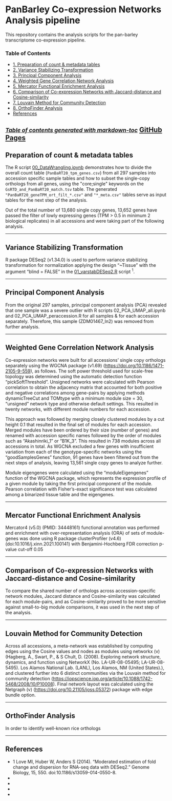 # PanBarley Co-expression Networks Analysis pipeline

This repository contains the analysis scripts for the pan-barley transcriptome co-expression pipeline. 

### Table of Contents

- [1. Preparation of count & metadata tables](#preparation-of-count---metadata-tables)
- [2. Variance Stabilizing Transformation](#variance-stabilizing-transformation)
- [3. Principal Component Analysis](#principal-component-analysis)
- [4. Weighted Gene Correlation Network Analysis](#weighted-gene-correlation-network-analysis)
- [5. Mercator Functional Enrichment Analysis](#mercator-functional-enrichment-analysis)
- [6. Comparison of Co-expression Networks with Jaccard-distance and Cosine-similarity](#comparison-of-co-expression-networks-with-jaccard-distance-and-cosine-similarity)
- [7. Louvain Method for Community Detection](#louvain-method-for-community-detection)
- [8. OrthoFinder Analysis](#orthofinder-analysis)
- [References](#references)

<small><i><a href='http://ecotrust-canada.github.io/markdown-toc/'>Table of contents generated with markdown-toc</a></i></small>
[GitHub Pages](https://pages.github.com/)
---

## Preparation of count & metadata tables
The R script [00_DataWrangling.ipynb](https://github.com/vanda-marosi/PanBarleyNetworks/blob/main/scripts/00_DataWrangling.ipynb) demonstrates how to divide the overall count table (`PanBaRT20_tpm_genes.csv`) from all 297 samples into accession specific sample tables and how to subset the single-copy orthologs from all genes, using the "core;single" keywords on the `GsRTD_and_PanBaRT20_match.tsv` table. The generated `"PanBaRT20_geneTPM_ort_filt_*.csv"` and `"*_meta.csv"` tables serve as input tables for the next step of the analysis.

Out of the total number of 13,680 single copy genes, 13,652 genes have passed the filter of lowly expressing genes (TPM > 0.5 in minimum 2 biological replicates) in all accessions and were taking part of the following analysis. 

---

## Variance Stabilizing Transformation
R package DESeq2 (v1.34.0) is used to perform variance stabilizing transformation for normalization applying the design “~Tissue” with the argument “blind = FALSE” in the [01_varstabDESeq2.R](https://github.com/vanda-marosi/PanBarleyNetworks/blob/main/scripts/01_varstabDESeq2.R) script <sup>1</sup>.

---

## Principal Component Analysis 
From the original 297 samples, principal component analysis (PCA) revealed that one sample was a severe outlier with R scripts 02_PCA_UMAP_all.ipynb and 02_PCA_UMAP_peraccession.R for all samples & for each accession separately. Therefore, this sample (ZDM01467_In2) was removed from further analysis. 

---

## Weighted Gene Correlation Network Analysis
Co-expression networks were built for all accessions’ single copy orthologs separately using the WGCNA package (v1.69) (https://doi.org/10.1186/1471-2105-9-559), as follows. The soft power threshold used for scale-free topology was determined using the automatic detection function “pickSoftThreshold”. Unsigned networks were calculated with Pearson correlation to obtain the adjacency matrix that accounted for both positive and negative correlations among gene-pairs by applying methods dynamicTreeCut and TOMtype with a minimum module size = 30, “unsigned” network type and otherwise default settings. This resulted in twenty networks, with different module numbers for each accession.

This approach was followed by merging closely clustered modules by a cut height 0.1 that resulted in the final set of modules for each accession. Merged modules have been ordered by their size (number of genes) and renamed with accession specific names followed by the order of modules such as “Akashinriki_1” or “B1K_3”. This resulted in 738 modules across all accessions in total. As WGCNA excluded a few genes with insufficient variation from each of the genotype-specific networks using the “goodSamplesGenes” function, 91 genes have been filtered out from the next steps of analysis, leaving 13,561 single copy genes to analyze further. 

Module eigengenes were calculated using the “moduleEigengenes” function of the WGCNA package, which represents the expression profile of a given module by taking the first principal component of the module. Pearson correlation with Fisher’s-exact significance test was calculated among a binarized tissue table and the eigengenes.

---

## Mercator Functional Enrichment Analysis
Mercator4 (v5.0) (PMID: 34448161) functional annotation was performed and enrichment with over-representation analysis (ORA) of sets of module-genes was done using R package clusterProfiler (v4.6) (doi:10.1016/j.xinn.2021.100141) with Benjamini-Hochberg FDR correction p-value cut-off 0.05

---

## Comparison of Co-expression Networks with Jaccard-distance and Cosine-similarity 
To compare the shared number of orthologs across accession-specific network modules, Jaccard distance and Cosine-similarity was calculated for each module-pairs, and as Cosine-similarity proved to be more sensitive against small-to-big module comparisons, it was used in the next step of the analysis.

---

## Louvain Method for Community Detection 
Across all accessions, a meta-network was established by computing edges using the Cosine values and nodes as modules using networkx (v) (Hagberg, A., Swart, P., & S Chult, D. (2008). Exploring network structure, dynamics, and function using NetworkX (No. LA-UR-08-05495; LA-UR-08-5495). Los Alamos National Lab. (LANL), Los Alamos, NM (United States).), and clustered further into 6 distinct communities via the Louvain method for community detection (https://iopscience.iop.org/article/10.1088/1742-5468/2008/10/P10008). Final network layout was calculated using the Netgraph (v) (https://doi.org/10.21105/joss.05372) package with edge bundle option.

---

## OrthoFinder Analysis
In order to identify well-known rice orthologs

---

## References

* 1 Love MI, Huber W, Anders S (2014). “Moderated estimation of fold change and dispersion for RNA-seq data with DESeq2.” Genome Biology, 15, 550. doi:10.1186/s13059-014-0550-8.
*
*
*
*

